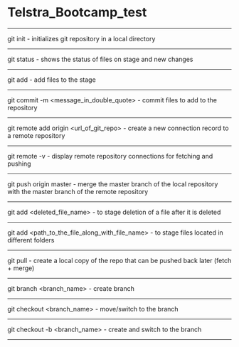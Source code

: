 # Telstra_Bootcamp_test
_________________________________________________________________________________________________________________________
git init -
            initializes git repository in a local directory
_________________________________________________________________________________________________________________________
git status -
            shows the status of files on stage and new changes
_________________________________________________________________________________________________________________________
git add <filename> -
            add files to the stage
_________________________________________________________________________________________________________________________
git commit -m <message_in_double_quote> -
            commit files to add to the repository
_________________________________________________________________________________________________________________________
git remote add origin <url_of_git_repo> -
            create a new connection record to a remote repository
_________________________________________________________________________________________________________________________
git remote -v -
            display remote repository connections for fetching and pushing
_________________________________________________________________________________________________________________________
git push origin master -
            merge the master branch of the local repository with the master branch of the remote repository
_________________________________________________________________________________________________________________________
git add <deleted_file_name> -
            to stage deletion of a file after it is deleted
_________________________________________________________________________________________________________________________
git add <path_to_the_file_along_with_file_name> -
            to stage files located in different folders
_________________________________________________________________________________________________________________________
git pull <origin> <branch> -
            create a  local copy of the  repo that can be pushed back later (fetch + merge)
_________________________________________________________________________________________________________________________
git branch <branch_name> -
            create branch
_________________________________________________________________________________________________________________________
git checkout <branch_name> -
            move/switch to the  branch
_________________________________________________________________________________________________________________________
git checkout -b <branch_name> -
            create and switch to the  branch
_________________________________________________________________________________________________________________________
